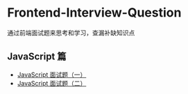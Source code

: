 # Frontend-Interview-Question

通过前端面试题来思考和学习，查漏补缺知识点

## JavaScript 篇

- [JavaScript 面试题（一）](<https://github.com/Jacky-Summer/Frontend-Interview-Question/blob/master/JS%E7%AF%87(%E4%B8%80).md>)
- [JavaScript 面试题（二）](<https://github.com/Jacky-Summer/Frontend-Interview-Question/blob/master/JS%E7%AF%87(%E4%BA%8C).md>)
